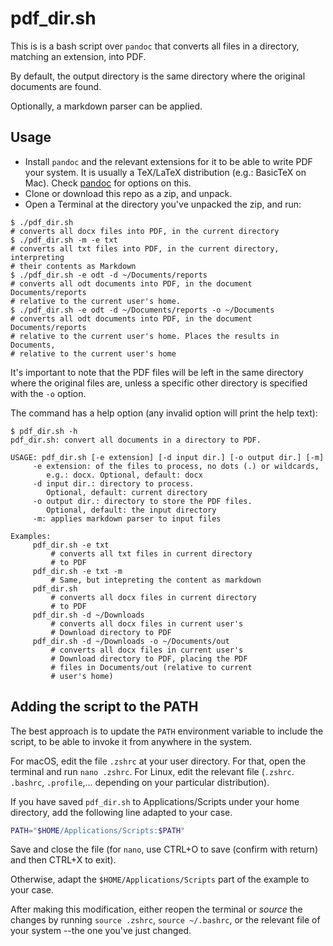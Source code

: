 # pdf_dir.sh
This is is a bash script over `pandoc` that converts all files in a directory, matching an extension, into PDF. 

By default, the output directory is the same directory where the original documents are found.

Optionally, a markdown parser can be applied.

## Usage
- Install `pandoc` and the relevant extensions for it to be able to write PDF your system. It is usually a TeX/LaTeX distribution (e.g.: BasicTeX on Mac). Check [pandoc](https://pandoc.org/installing.html) for options on this.
- Clone or download this repo as a zip, and unpack. 
- Open a Terminal at the directory you've unpacked the zip, and run:

```shell
$ ./pdf_dir.sh 
# converts all docx files into PDF, in the current directory
$ ./pdf_dir.sh -m -e txt 
# converts all txt files into PDF, in the current directory, interpreting
# their contents as Markdown
$ ./pdf_dir.sh -e odt -d ~/Documents/reports 
# converts all odt documents into PDF, in the document Documents/reports
# relative to the current user's home.
$ ./pdf_dir.sh -e odt -d ~/Documents/reports -o ~/Documents
# converts all odt documents into PDF, in the document Documents/reports 
# relative to the current user's home. Places the results in Documents, 
# relative to the current user's home
```

It's important to note that the PDF files will be left in the same directory where the original files are, unless a specific other directory is specified with the `-o` option.

The command has a help option (any invalid option will print the help text):

```shell
$ pdf_dir.sh -h
pdf_dir.sh: convert all documents in a directory to PDF.

USAGE: pdf_dir.sh [-e extension] [-d input dir.] [-o output dir.] [-m]
	 -e extension: of the files to process, no dots (.) or wildcards,
		e.g.: docx. Optional, default: docx
	 -d input dir.: directory to process.
		Optional, default: current directory
	 -o output dir.: directory to store the PDF files.
		Optional, default: the input directory
	 -m: applies markdown parser to input files

Examples:
	 pdf_dir.sh -e txt
	     # converts all txt files in current directory
	     # to PDF
	 pdf_dir.sh -e txt -m
	     # Same, but intepreting the content as markdown
	 pdf_dir.sh
	     # converts all docx files in current directory
	     # to PDF
	 pdf_dir.sh -d ~/Downloads
	     # converts all docx files in current user's
	     # Download directory to PDF
	 pdf_dir.sh -d ~/Downloads -o ~/Documents/out
	     # converts all docx files in current user's
	     # Download directory to PDF, placing the PDF 
		 # files in Documents/out (relative to current 
		 # user's home)

```

## Adding the script to the PATH
The best approach is to update the `PATH` environment variable to include the script, to be able to invoke it from anywhere in the system.

For macOS, edit the file `.zshrc` at your user directory. For that, open the terminal and run `nano .zshrc`. For Linux, edit the relevant file (`.zshrc`. `.bashrc`, `.profile`,... depending on your particular distribution).

If you have saved `pdf_dir.sh` to Applications/Scripts under your home directory, add the following line adapted to your case.
```bash
PATH="$HOME/Applications/Scripts:$PATH"
```

Save and close the file (for `nano`, use CTRL+O to save (confirm with return) and then CTRL+X to exit).

Otherwise, adapt the `$HOME/Applications/Scripts` part of the example to your case.

After making this modification, either reopen the terminal or *source* the changes by running `source .zshrc`, `source ~/.bashrc`, or the relevant file of your system --the one you've just changed.